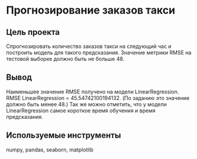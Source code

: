 # Прогнозирование заказов такси

## Цель проекта
Cпрогнозировать количество заказов такси на следующий час и построить модель для такого предсказания. Значение метрики RMSE на тестовой выборке должно быть не больше 48.

## Вывод
Наименьшее значение RMSE получено на модели LinearRegression. RMSE LinearRegression = 45.54742100194132. (По заданию это значение должно быть менее 48.) Так же можно отметить, что у модели LinearRegression самое короткое время обучения и время предсказания.

## Используемые инструменты
numpy, pandas, seaborn, matplotlib

